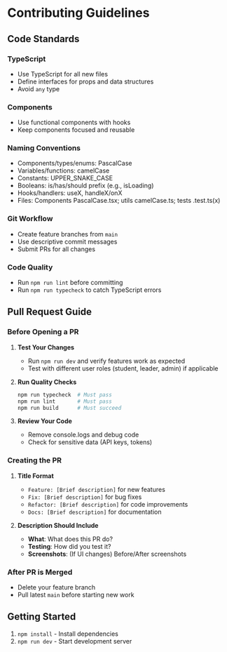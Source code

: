 # Contributing Guidelines

## Code Standards

### TypeScript
- Use TypeScript for all new files
- Define interfaces for props and data structures
- Avoid `any` type

### Components
- Use functional components with hooks
- Keep components focused and reusable

### Naming Conventions
- Components/types/enums: PascalCase
- Variables/functions: camelCase
- Constants: UPPER_SNAKE_CASE
- Booleans: is/has/should prefix (e.g., isLoading)
- Hooks/handlers: useX, handleX/onX
- Files: Components PascalCase.tsx; utils camelCase.ts; tests .test.ts(x)

### Git Workflow
- Create feature branches from `main`
- Use descriptive commit messages
- Submit PRs for all changes

### Code Quality
- Run `npm run lint` before committing
- Run `npm run typecheck` to catch TypeScript errors

## Pull Request Guide

### Before Opening a PR
1. **Test Your Changes**
   - Run `npm run dev` and verify features work as expected
   - Test with different user roles (student, leader, admin) if applicable

2. **Run Quality Checks**
   ```bash
   npm run typecheck  # Must pass
   npm run lint       # Must pass
   npm run build      # Must succeed
   ```

3. **Review Your Code**
   - Remove console.logs and debug code
   - Check for sensitive data (API keys, tokens)

### Creating the PR
1. **Title Format**
   - `Feature: [Brief description]` for new features
   - `Fix: [Brief description]` for bug fixes
   - `Refactor: [Brief description]` for code improvements
   - `Docs: [Brief description]` for documentation

2. **Description Should Include**
   - **What**: What does this PR do?
   - **Testing**: How did you test it?
   - **Screenshots**: (If UI changes) Before/After screenshots

### After PR is Merged
- Delete your feature branch
- Pull latest `main` before starting new work

## Getting Started
1. `npm install` - Install dependencies
2. `npm run dev` - Start development server